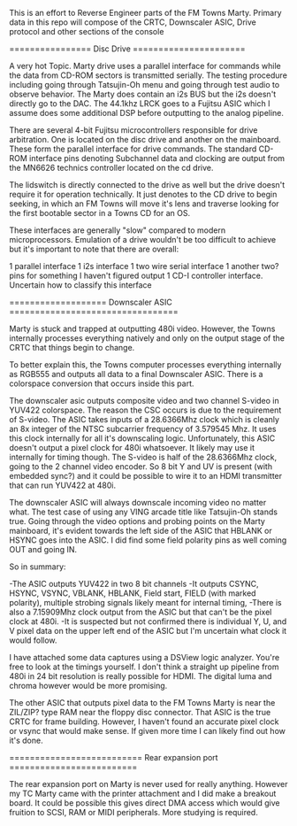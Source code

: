 This is an effort to Reverse Engineer parts of the FM Towns Marty.  Primary data in this repo will compose of the CRTC, Downscaler ASIC, Drive protocol and other sections of the console


================ Disc Drive ======================


A very hot Topic.  Marty drive uses a parallel interface for commands while the data from CD-ROM sectors is transmitted serially.
The testing procedure including going through Tatsujin-Oh menu and going through test audio to observe behavior.
The Marty does contain an i2s BUS but the i2s doesn't directly go to the DAC.  The 44.1khz LRCK goes to a Fujitsu ASIC which I assume does some additional DSP before outputting to the analog pipeline.

There are several 4-bit Fujitsu microcontrollers responsible for drive arbitration.  One is located on the disc drive and another on the mainboard.
These form the parallel interface for drive commands.
The standard CD-ROM interface pins denoting Subchannel data and clocking are output from the MN6626 technics controller located on the cd drive.

The lidswitch is directly connected to the drive as well but the drive doesn't require it for operation technically.  It just denotes to the CD drive to begin seeking, in which an FM Towns will move it's lens and traverse looking for the first bootable sector in a Towns CD for an OS.


These interfaces are generally "slow" compared to modern microprocessors.  Emulation of a drive wouldn't be too difficult to achieve but it's important to note that there are overall:

1 parallel interface
1 i2s interface
1 two wire serial interface
1 another two? pins for something I haven't figured output
1 CD-I controller interface.  Uncertain how to classify this interface



=================== Downscaler ASIC =================================

Marty is stuck and trapped at outputting 480i video.  However, the Towns internally processes everything natively and only on the output stage of the CRTC that things begin to change.

To better explain this, the Towns computer processes everything internally as RGB555 and outputs all data to a final Downscaler ASIC.  There is a colorspace conversion that occurs inside this part.

The downscaler asic outputs composite video and two channel S-video in YUV422 colorspace.  The reason the CSC occurs is due to the requirement of S-video.
The ASIC takes inputs of a 28.6366Mhz clock which is cleanly an 8x integer of the NTSC subcarrier frequency of 3.579545 Mhz.
It uses this clock internally for all it's downscaling logic.  Unfortunately, this ASIC doesn't output a pixel clock for 480i whatsoever.  It likely may use it internally for timing though.
The S-video is half of the 28.6366Mhz clock, going to the 2 channel video encoder.  So 8 bit Y and UV is present (with embedded sync?) and it could be possible to wire it to an HDMI transmitter that can run YUV422 at 480i.

The downscaler ASIC will always downscale incoming video no matter what.  The test case of using any VING arcade title like Tatsujin-Oh stands true.
Going through the video options and probing points on the Marty mainboard, it's evident towards the left side of the ASIC that HBLANK or HSYNC goes into the ASIC.  I did find some field polarity pins as well coming OUT and going IN.

So in summary:

-The ASIC outputs YUV422 in two 8 bit channels
-It outputs CSYNC, HSYNC, VSYNC, VBLANK, HBLANK, Field start, FIELD (with marked polarity), multiple strobing signals likely meant for internal timing, 
-There is also a 7.15909Mhz clock output from the ASIC but that can't be the pixel clock at 480i.
-It is suspected but not confirmed there is individual Y, U, and V pixel data on the upper left end of the ASIC but I'm uncertain what clock it would follow.


I have attached some data captures using a DSView logic analyzer. You're free to look at the timings yourself.  I don't think a straight up pipeline from 480i in 24 bit resolution is really possible for HDMI.  The digital luma and chroma however would be more promising.

The other ASIC that outputs pixel data to the FM Towns Marty is near the ZIL/ZIP? type RAM near the floppy disc connector.  That ASIC is the true CRTC for frame building.  However, I haven't found an accurate pixel clock or vsync that would make sense.  If given more time I can likely find out how it's done.

==========================  Rear expansion port =========================


The rear expansion port on Marty is never used for really anything.  However my TC Marty came with the printer attachment and I did make a breakout board.  It could be possible this gives direct DMA access which would give fruition to SCSI, RAM or MIDI peripherals.  More studying is required.